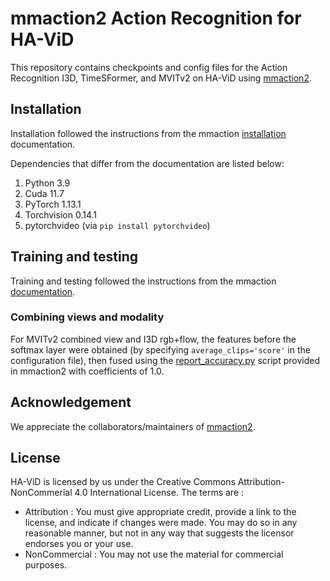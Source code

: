 # mmaction2 Action Recognition for HA-ViD
This repository contains checkpoints and config files for the Action Recognition I3D, TimeSFormer, and MVITv2 on HA-ViD using [mmaction2](https://github.com/open-mmlab/mmaction2).

## Installation

Installation followed the instructions from the mmaction [installation](https://mmaction2.readthedocs.io/en/latest/get_started/installation.html) documentation.

Dependencies that differ from the documentation are listed below:

1. Python 3.9
2. Cuda 11.7
3. PyTorch 1.13.1
4. Torchvision 0.14.1
5. pytorchvideo (via `pip install pytorchvideo`)


## Training and testing

Training and testing followed the instructions from the mmaction [documentation](https://mmaction2.readthedocs.io/en/latest/index.html).

### Combining views and modality

For MVITv2 combined view and I3D rgb+flow, the features before the softmax layer were obtained (by specifying `average_clips='score'` in the configuration file), then fused using the [report_accuracy.py](https://github.com/open-mmlab/mmaction2/blob/main/tools/analysis_tools/report_accuracy.py) script provided in mmaction2 with coefficients of 1.0.

## Acknowledgement

We appreciate the collaborators/maintainers of [mmaction2](https://github.com/open-mmlab/mmaction2).

## License
HA-ViD is licensed by us under the Creative Commons Attribution-NonCommerial 4.0 International License. The terms are :
* Attribution : You must give appropriate credit, provide a link to the license, and indicate if changes were made. You may do so in any reasonable manner, but not in any way that suggests the licensor endorses you or your use.
* NonCommercial : You may not use the material for commercial purposes.